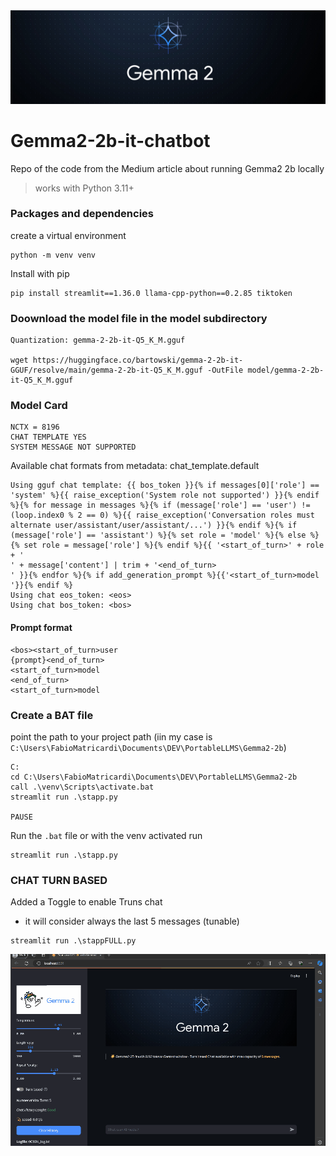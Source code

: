 <img src='https://github.com/fabiomatricardi/Gemma2-2b-it-chatbot/raw/main/images/Gemma-2-Banner.original.jpg' width=800>

# Gemma2-2b-it-chatbot
Repo of the code from the Medium article about running Gemma2 2b locally

> works with Python 3.11+

### Packages and dependencies
create a virtual environment
```
python -m venv venv
```

Install with pip
```
pip install streamlit==1.36.0 llama-cpp-python==0.2.85 tiktoken
```


### Doownload the model file in the model subdirectory
```
Quantization: gemma-2-2b-it-Q5_K_M.gguf

wget https://huggingface.co/bartowski/gemma-2-2b-it-GGUF/resolve/main/gemma-2-2b-it-Q5_K_M.gguf -OutFile model/gemma-2-2b-it-Q5_K_M.gguf

```


### Model Card
```
NCTX = 8196
CHAT TEMPLATE YES
SYSTEM MESSAGE NOT SUPPORTED
```

Available chat formats from metadata: chat_template.default
```
Using gguf chat template: {{ bos_token }}{% if messages[0]['role'] == 'system' %}{{ raise_exception('System role not supported') }}{% endif %}{% for message in messages %}{% if (message['role'] == 'user') != (loop.index0 % 2 == 0) %}{{ raise_exception('Conversation roles must alternate user/assistant/user/assistant/...') }}{% endif %}{% if (message['role'] == 'assistant') %}{% set role = 'model' %}{% else %}{% set role = message['role'] %}{% endif %}{{ '<start_of_turn>' + role + '
' + message['content'] | trim + '<end_of_turn>
' }}{% endfor %}{% if add_generation_prompt %}{{'<start_of_turn>model
'}}{% endif %}
Using chat eos_token: <eos>
Using chat bos_token: <bos>
```

#### Prompt format
```
<bos><start_of_turn>user
{prompt}<end_of_turn>
<start_of_turn>model
<end_of_turn>
<start_of_turn>model
```

### Create a BAT file
point the path to your project path (iin my case is `C:\Users\FabioMatricardi\Documents\DEV\PortableLLMS\Gemma2-2b`)
```
C:
cd C:\Users\FabioMatricardi\Documents\DEV\PortableLLMS\Gemma2-2b
call .\venv\Scripts\activate.bat
streamlit run .\stapp.py

PAUSE

```

Run the `.bat` file or with the venv activated run
```
streamlit run .\stapp.py
```


### CHAT TURN BASED
Added a Toggle to enable Truns chat
- it will consider always the last 5 messages (tunable)
```
streamlit run .\stappFULL.py
```

<img src='https://github.com/fabiomatricardi/Gemma2-2b-it-chatbot/raw/main/Gemma2b-chatTurns.gif' width=900>




